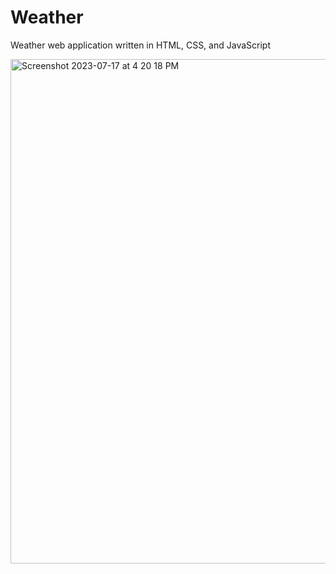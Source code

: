 # Weather
Weather web application written in HTML, CSS, and JavaScript

<img width="807" alt="Screenshot 2023-07-17 at 4 20 18 PM" src="https://github.com/Jdorman1289/Weather/assets/103331059/19b18fed-c6c1-4fc3-8eb6-f6261b75f5f2">
